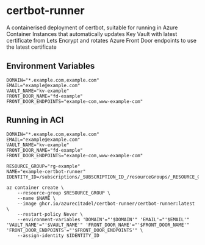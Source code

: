 # certbot-runner
A containerised deployment of certbot, suitable for running in Azure Container Instances that automatically updates Key Vault with latest certificate from Lets Encrypt and rotates Azure Front Door endpoints to use the latest certificate

## Environment Variables

```
DOMAIN="*.example.com,example.com"
EMAIL="example@example.com"
VAULT_NAME="kv-example"
FRONT_DOOR_NAME="fd-example"
FRONT_DOOR_ENDPOINTS="example-com,www-example-com"
```

## Running in ACI

```
DOMAIN="*.example.com,example.com"
EMAIL="example@example.com"
VAULT_NAME="kv-example"
FRONT_DOOR_NAME="fd-example"
FRONT_DOOR_ENDPOINTS="example-com,www-example-com"

RESOURCE_GROUP="rg-example"
NAME="example-certbot-runner"
IDENTITY_ID=/subscriptions/_SUBSCRIPTION_ID_/resourceGroups/_RESOURCE_GROUP_/providers/Microsoft.ManagedIdentity/userAssignedIdentities/_USER_ASSIGNED_IDENTITY_ID_

az container create \
    --resource-group $RESOURCE_GROUP \
    --name $NAME \
    --image ghcr.io/azurecitadel/certbot-runner/certbot-runner:latest \
    --restart-policy Never \
    --environment-variables 'DOMAIN'="'$DOMAIN'" 'EMAIL'="'$EMAIL'" 'VAULT_NAME'="'$VAULT_NAME'" 'FRONT_DOOR_NAME'="'$FRONT_DOOR_NAME'" 'FRONT_DOOR_ENDPOINTS'="'$FRONT_DOOR_ENDPOINTS'" \
    --assign-identity $IDENTITY_ID
```
